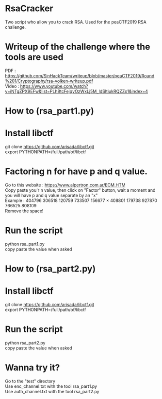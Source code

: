# RsaCracker
Two script who allow you to crack RSA. Used for the peaCTF2019 RSA challenge.

# Writeup of the challenge where the tools are used
PDF : https://github.com/SinHackTeam/writeup/blob/master/peaCTF2019/Round%201/Cryptography/rsa-volken-writeup.pdf <br>
Video : https://www.youtube.com/watch?v=iNTgZPX9EFw&list=PLh8tcFejqvOzWxLj5M_IdSltiukRQZZo1&index=4 <br>

# How to (rsa_part1.py)

# Install libctf
git clone https://github.com/arisada/libctf.git<br>
export PYTHONPATH=/full/path/of/libctf<br>

# Factoring n for have p and q value.
Go to this website : https://www.alpertron.com.ar/ECM.HTM<br>
Copy paste you'r n value, then click on "Factor" button, wait a moment and you will have p and q value separate by an "x"<br>
Example : 404796 306518 120759 733507 156677 × 408801 179738 927870 766525 808109<br>
Remove the space!<br>

# Run the script
python rsa_part1.py<br>
copy paste the value when asked<br>



# How to (rsa_part2.py)

# Install libctf
git clone https://github.com/arisada/libctf.git<br>
export PYTHONPATH=/full/path/of/libctf<br>

# Run the script
python rsa_part2.py<br>
copy paste the value when asked<br>

# Wanna try it?
Go to the "test" directory<br>
Use enc_channel.txt with the tool rsa_part1.py<br>
Use auth_channel.txt with the tool rsa_part2.py<br>
